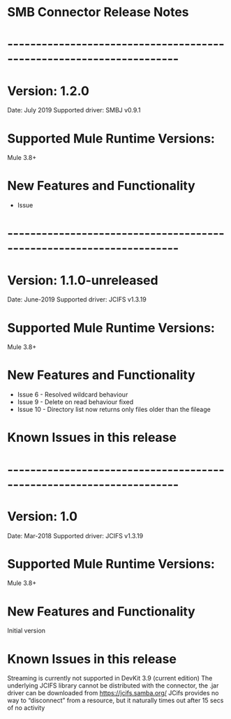 # SMB Connector Release Notes
# --------------------------------------------------------------------
# Version: 1.2.0
Date: July 2019
Supported driver:
SMBJ v0.9.1
# Supported Mule Runtime Versions:
Mule 3.8+
# New Features and Functionality
* Issue 

# --------------------------------------------------------------------
# Version: 1.1.0-unreleased
Date: June-2019
Supported driver: 
JCIFS v1.3.19
# Supported Mule Runtime Versions: 
Mule 3.8+
# New Features and Functionality
* Issue 6 - Resolved wildcard behaviour 
* Issue 9 - Delete on read behaviour fixed
* Issue 10 - Directory list now returns only files older than the fileage 
# Known Issues in this release

# --------------------------------------------------------------------
# Version: 1.0
Date: Mar-2018
Supported driver: 
JCIFS v1.3.19
# Supported Mule Runtime Versions: 
Mule 3.8+
# New Features and Functionality
Initial version 
# Known Issues in this release
Streaming is currently not supported in DevKit 3.9 (current edition)
The underlying JCIFS library cannot be distributed with the connector, the .jar driver can be downloaded from https://jcifs.samba.org/
JCifs provides no way to “disconnect” from a resource, but it naturally times out after 15 secs of no activity
